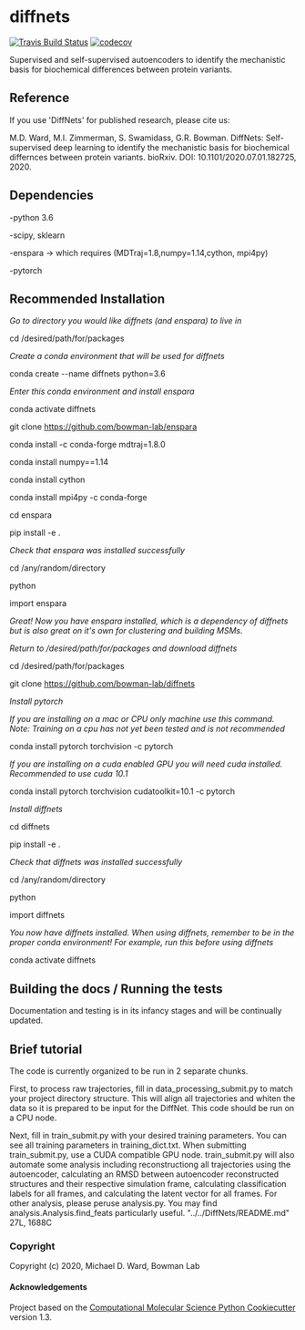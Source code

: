 diffnets
==============================
[//]: # (Badges)
[![Travis Build Status](https://travis-ci.com/REPLACE_WITH_OWNER_ACCOUNT/diffnets.svg?branch=master)](https://travis-ci.com/REPLACE_WITH_OWNER_ACCOUNT/diffnets)
[![codecov](https://codecov.io/gh/REPLACE_WITH_OWNER_ACCOUNT/diffnets/branch/master/graph/badge.svg)](https://codecov.io/gh/REPLACE_WITH_OWNER_ACCOUNT/diffnets/branch/master)


Supervised and self-supervised autoencoders to identify the mechanistic basis for biochemical differences between protein variants.

## Reference

If you use 'DiffNets' for published research, please cite us:

M.D. Ward, M.I. Zimmerman, S. Swamidass, G.R. Bowman. DiffNets: Self-supervised deep learning to identify the mechanistic basis for biochemical differnces between protein variants. bioRxiv. DOI: 10.1101/2020.07.01.182725, 2020.

## Dependencies

-python 3.6

-scipy, sklearn

-enspara -> which requires (MDTraj=1.8,numpy=1.14,cython, mpi4py)

-pytorch

## Recommended Installation

*Go to directory you would like diffnets (and enspara) to live in*

cd /desired/path/for/packages

*Create a conda environment that will be used for diffnets*

conda create --name diffnets python=3.6

*Enter this conda environment and install enspara*

conda activate diffnets

git clone https://github.com/bowman-lab/enspara

conda install -c conda-forge mdtraj=1.8.0

conda install numpy==1.14

conda install cython

conda install mpi4py -c conda-forge

cd enspara

pip install -e .

*Check that enspara was installed successfully*

cd /any/random/directory

python

import enspara

*Great! Now you have enspara installed, which is a dependency of diffnets but is also great on it's own for clustering and building MSMs.*

*Return to /desired/path/for/packages and download diffnets*

cd /desired/path/for/packages

git clone https://github.com/bowman-lab/diffnets

*Install pytorch*

*If you are installing on a mac or CPU only machine use this command. Note: Training on a cpu has not yet been tested and is not recommended*

conda install pytorch torchvision -c pytorch

*If you are installing on a cuda enabled GPU you will need cuda installed. Recommended to use cuda 10.1*

conda install pytorch torchvision cudatoolkit=10.1 -c pytorch

*Install diffnets*

cd diffnets

pip install -e .

*Check that diffnets was installed successfully*

cd /any/random/directory

python

import diffnets

*You now have diffnets installed. When using diffnets, remember to be in the proper conda environment! For example, run this before using diffnets*

conda activate diffnets


## Building the docs / Running the tests

Documentation and testing is in its infancy stages and will be continually updated.

## Brief tutorial

The code is currently organized to be run in 2 separate chunks.

First, to process raw trajectories, fill in data_processing_submit.py to match your project directory structure. This will align all trajectories and whiten the data so it is prepared to be input for the DiffNet. This code should be run on a CPU node.

Next, fill in train_submit.py with your desired training parameters. You can see all training parameters in training_dict.txt. When submitting train_submit.py, use a CUDA compatible GPU node. train_submit.py will also automate some analysis including reconstructiong all trajectories using the autoencoder, calculating an RMSD between autoencoder reconstructed structures and their respective simulation frame, calculating classification labels for all frames, and calculating the latent vector for all frames. For other analysis, please peruse analysis.py. You may find analysis.Analysis.find_feats particularly useful.
"../../DiffNets/README.md" 27L, 1688C

### Copyright

Copyright (c) 2020, Michael D. Ward, Bowman Lab


#### Acknowledgements
 
Project based on the 
[Computational Molecular Science Python Cookiecutter](https://github.com/molssi/cookiecutter-cms) version 1.3.

